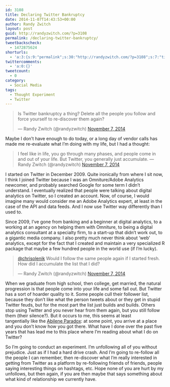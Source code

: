 ```yaml
---
id: 3108
title: Declaring Twitter Bankruptcy
date: 2014-11-07T14:43:53+00:00
author: Randy Zwitch
layout: post
guid: http://randyzwitch.com/?p=3108
permalink: /declaring-twitter-bankruptcy/
tweetbackscheck:
  - 1472875624
shorturls:
  - 'a:3:{s:9:"permalink";s:30:"http://randyzwitch.com/?p=3108";s:7:"tinyurl";s:26:"http://tinyurl.com/mnmf4s8";s:4:"isgd";s:19:"http://is.gd/5GLVSD";}'
twittercomments:
  - 'a:0:{}'
tweetcount:
  - 0
category:
  - Social Media
tags:
  - Thought Experiment
  - Twitter
---
```

<blockquote class="twitter-tweet" data-partner="tweetdeck">
  <p>
    Is Twitter bankruptcy a thing? Delete all the people you follow and force yourself to re-discover them again?
  </p>

  <p>
    — Randy Zwitch (@randyzwitch) <a href="https://twitter.com/randyzwitch/status/530792792713621504">November 7, 2014</a>
  </p>
</blockquote>

Maybe I don&#8217;t have enough to do today, or a long day of vendor calls has made me re-evaluate what I&#8217;m doing with my life, but I had a thought:

<blockquote class="twitter-tweet" data-partner="tweetdeck">
  <p>
    I feel like in life, you go through many phases, and people come in and out of your life. But Twitter, you generally just accumulate. — Randy Zwitch (@randyzwitch) <a href="https://twitter.com/randyzwitch/status/530793430444953600">November 7, 2014</a>
  </p>
</blockquote>



I started on Twitter in December 2009. Quite ironically from where I sit now, I think I joined Twitter because I was an Omniture/Adobe Analytics newcomer, and probably searched Google for some term I didn&#8217;t understand. I eventually realized that people were talking about digital analytics on Twitter, so I created an account. Now, of course, I would imagine many would consider me an Adobe Analytics expert, at least in the case of the API and data feeds. And I now use Twitter way differently than I used to.

Since 2009, I&#8217;ve gone from banking and a beginner at digital analytics, to a working at an agency on helping them with Omniture, to being a digital analytics consultant at a specialty firm, to a start-up that didn&#8217;t work out, to a gigantic media company. I also pretty much never think about &#8216;web&#8217; analytics, except for the fact that I created and maintain a very specialized R package that maybe a few hundred people in the world use (if I&#8217;m lucky).

<blockquote class="twitter-tweet" data-conversation="none" data-cards="hidden" data-partner="tweetdeck">
  <p>
    <a href="https://twitter.com/chrisolenik">@chrisolenik</a> Would I follow the same people again if I started fresh. How did I accumulate the list that I did?
  </p>

  <p>
    — Randy Zwitch (@randyzwitch) <a href="https://twitter.com/randyzwitch/status/530794962271883264">November 7, 2014</a>
  </p>
</blockquote>

When we graduate from high school, then college, get married, the natural progression is that people come into your life and some fall out. But Twitter has a sort of hoarder quality to it. Some people cull their follower list, because they don&#8217;t like what the person tweets about or they get in stupid Twitter feuds, but for the most part the list just builds and builds. Others stop using Twitter and you never hear from them again, but you still follow them (their silence?). But it occurs to me, this seems at least tangentially like the <a title="Abilene Paradox explained" href="http://en.wikipedia.org/wiki/Abilene_paradox" target="_blank">Abilene Paradox</a>: at some point, you arrive at a place and you don&#8217;t know how you got there. What have I done over the past five years that has lead me to this place where I&#8217;m reading about what I do on Twitter?



So I&#8217;m going to conduct an experiment. I&#8217;m unfollowing all of you without prejudice. Just as if I had a hard drive crash. And I&#8217;m going to re-follow all the people I can remember, then re-discover what I&#8217;m really interested in getting from Twitter as a platform by re-following friends of friends, people saying interesting things on hashtags, etc. Hope none of you are hurt by my unfollows, but then again, if you are then maybe that says something about what kind of relationship we currently have.
